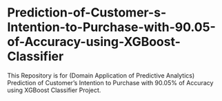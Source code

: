 # Prediction-of-Customer-s-Intention-to-Purchase-with-90.05-of-Accuracy-using-XGBoost-Classifier
This Repository is for (Domain Application of Predictive Analytics) Prediction of Customer’s Intention to Purchase with 90.05% of Accuracy using XGBoost Classifier Project.
